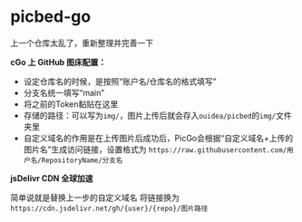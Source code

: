 # picbed-go
上一个仓库太乱了，重新整理并完善一下


**cGo 上 GitHub 图床配置：**
- 设定仓库名的时候，是按照“账户名/仓库名的格式填写”
- 分支名统一填写“main”
- 将之前的Token黏贴在这里
- 存储的路径：可以写为`img/`，图片上传后就会存入`ouidea/picbed`的`img/`文件夹里
- 自定义域名的作用是在上传图片后成功后，PicGo会根据“自定义域名+上传的图片名”生成访问链接，设置格式为
`https://raw.githubusercontent.com/用户名/RepositoryName/分支名`

**jsDelivr CDN 全球加速**

简单说就是替换上一步的自定义域名
将链接换为 `https://cdn.jsdelivr.net/gh/{user}/{repo}/图片路径`
